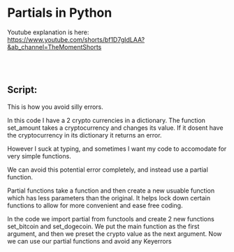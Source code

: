# Partials in Python

Youtube explanation is here: https://www.youtube.com/shorts/bf1D7gIdLAA?&ab_channel=TheMomentShorts


<br>
<br>

## Script:
This is how you avoid silly errors.

In this code I have a 2 crypto currencies in a dictionary. The function set_amount takes a cryptocurrency and changes
its value. If it dosent have the cryptocurrency in its dictionary it returns an error.

However I suck at typing, and sometimes I want my code to accomodate for very simple functions.

We can avoid this potential error completely, and instead use a partial function. 

Partial functions take a function and then create a new usuable function which has less parameters than the original. 
It helps lock down certain functions to allow for more convenient and ease free coding.

In the code we import partial from functools and create 2 new functions set_bitcoin and set_dogecoin. 
We put the main function as the first argument, and then we preset the crypto value as the next argument.
Now we can use our partial functions and avoid any Keyerrors 

